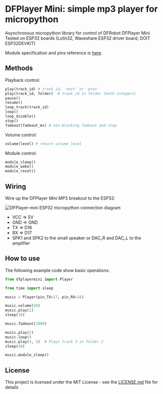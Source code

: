 # DFPlayer Mini: simple mp3 player for micropython

Asynchronous micropython library for control of DFRobot DFPlayer Mini. 
Tested on ESP32 boards (Lolin32, Waveshare ESP32 driver board, DOIT ESP32DEVKIT)

Module specification and pins reference is [here](https://wiki.dfrobot.com/DFPlayer_Mini_SKU_DFR0299).

## Methods

Playback control:
```python
play(track_id) # track_id, 'next' or 'prev'
play(track_id, folder)  # track_id in folder (both integers)
pause()
resume()
loop_track(track_id)
loop()
loop_disable()
stop()
fadeout(fadeout_ms) # non-blocking fadeout and stop
```

Volume control:
```python
volume(level) # return volume level
```

Module control:
```python
module_sleep()
module_wake()
module_reset()
```

## Wiring

Wire up the DFPlayer Mini MP3 breakout to the ESP32:

![DFPlayer-mini ESP32 micropython connection diagram](DFPlayer-mini_ESP32_connection_diagram.png)

* VCC  => 5V
* GND  => GND
* TX   => D16
* RX   => D17
* SPK1 and SPK2 to the small speaker or DAC_R and DAC_L to the amplifier

## How to use

The following example code show basic operations: 

```python
from dfplayermini import Player

from time import sleep

music = Player(pin_TX=17, pin_RX=16)

music.volume(20)
music.play(1)
sleep(10)

music.fadeout(2000)

music.play(2)
music.loop()
music.play(3, 2)  # Plays track 3 in folder 2
sleep(20)

music.module_sleep()
```

## License

This project is licensed under the MIT License - see the [LICENSE.md](LICENSE.md) file for details
